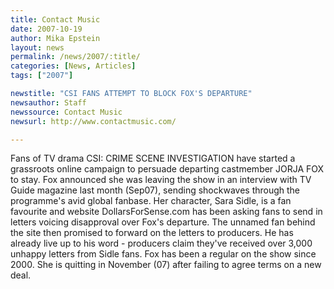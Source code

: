 ```yaml
---
title: Contact Music 
date: 2007-10-19
author: Mika Epstein
layout: news
permalink: /news/2007/:title/
categories: [News, Articles]
tags: ["2007"]

newstitle: "CSI FANS ATTEMPT TO BLOCK FOX'S DEPARTURE"
newsauthor: Staff
newssource: Contact Music  
newsurl: http://www.contactmusic.com/

---
```


Fans of TV drama CSI: CRIME SCENE INVESTIGATION have started a grassroots online campaign to persuade departing castmember JORJA FOX to stay. Fox announced she was leaving the show in an interview with TV Guide magazine last month (Sep07), sending shockwaves through the programme's avid global fanbase. Her character, Sara Sidle, is a fan favourite and website DollarsForSense.com has been asking fans to send in letters voicing disapproval over Fox's departure. The unnamed fan behind the site then promised to forward on the letters to producers. He has already live up to his word - producers claim they've received over 3,000 unhappy letters from Sidle fans. Fox has been a regular on the show since 2000. She is quitting in November (07) after failing to agree terms on a new deal.  
